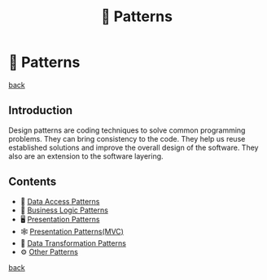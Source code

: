 ﻿---
title: "🧶 Patterns"
---

🧶 Patterns
===========

[back](.)

Introduction
------------

Design patterns are coding techniques to solve common programming problems. They can bring consistency to the code. They help us reuse established solutions and improve the overall design of the software. They also are an extension to the software layering.

Contents
--------

- 💽 [Data Access Patterns](patterns-data-access.md)
- 🤖 [Business Logic Patterns](patterns-business-logic.md)
- 🖥️ [Presentation Patterns](patterns-presentation.md)
- 🕸️ [Presentation Patterns(MVC)](patterns-presentation-mvc.md)
- 🐛 [Data Transformation Patterns](patterns-data-transformation.md)
- ⚙️ [Other Patterns](patterns-other.md)

[back](.)
